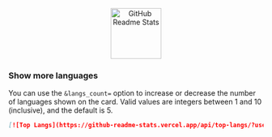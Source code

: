 <p align="center">
 <img width="100px" src="https://www.freelogovectors.net/wp-content/uploads/2019/05/dev-logo.jpg" align="center" alt="GitHub Readme Stats" />

 ### Show more languages

You can use the `&langs_count=` option to increase or decrease the number of languages shown on the card. Valid values are integers between 1 and 10 (inclusive), and the default is 5.

```md
[![Top Langs](https://github-readme-stats.vercel.app/api/top-langs/?username=bujkrys3&langs_count=8)](https://github.com/bujkrys3/github-readme-stats)
```